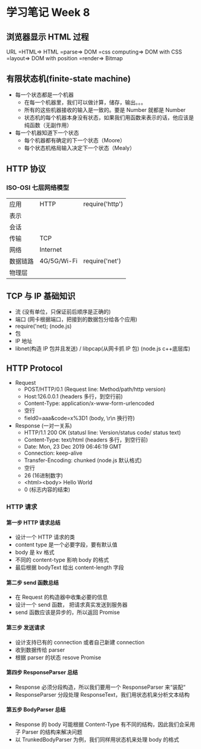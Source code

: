 # 学习笔记 Week 8

## 浏览器显示 HTML 过程

URL =HTML=> HTML =parse=> DOM =css computing=> DOM with CSS =layout=> DOM with position =render=> Bitmap

## 有限状态机(finite-state machine)

* 每一个状态都是一个机器
  * 在每一个机器里，我们可以做计算，储存，输出。。。
  * 所有的这些机器接收的输入是一致的。要是 Number 就都是 Number
  * 状态机的每个机器本身没有状态，如果我们用函数来表示的话，他应该是纯函数（无副作用）
* 每一个机器知道下一个状态
  * 每个机器都有确定的下一个状态（Moore）
  * 每个状态机格局输入决定下一个状态（Mealy）

## HTTP 协议

### ISO-OSI 七层网络模型

||||
|-|-|-|
|应用|HTTP|require('http')|
|表示|||
|会话|||
|传输|TCP||
|网络|Internet||
|数据链路|4G/5G/Wi-Fi|require('net')|
|物理层|||

## TCP 与 IP 基础知识

* 流 (没有单位，只保证前后顺序是正确的)
* 端口 (网卡根据端口，把接到的数据包分给各个应用)
* require('net); (node.js)
* 包
* IP 地址
* libnet(构造 IP 包并且发送) / libpcap(从网卡抓 IP 包) (node.js c++底层库)

## HTTP Protocol

* Request
  * POST/HTTP/0.1 (Request line: Method/path/http version)
  * Host:126.0.0.1 (headers 多行，到空行前)
  * Content-Type: application/x-www-form-urlencoded
  * 空行
  * field0=aaa&code=x%3D1 (body, \r\n 换行符)
* Response (一对一关系)
  * HTTP/1.1 200 OK (statusl line: Version/status code/ status text)
  * Content-Type: text/html (headers 多行，到空行前)
  * Date: Mon, 23 Dec 2019 06:46:19 GMT
  * Connection: keep-alive
  * Transfer-Encoding: chunked (node.js 默认格式)
  * 空行
  * 26 (16进制数字)
  * \<html>\<body> Hello World </body></html>
  * 0 (标志内容的结束)

### HTTP 请求

#### 第一步 HTTP 请求总结

* 设计一个 HTTP 请求的类
* content type 是一个必要字段，要有默认值
* body 是 kv 格式
* 不同的 content-type 影响 body 的格式
* 最后根据 bodyText 给出 content-length 字段

#### 第二步 send 函数总结

* 在 Request 的构造器中收集必要的信息
* 设计一个 send 函数， 把请求真实发送到服务器
* send 函数应该是异步的，所以返回 Promise

#### 第三步 发送请求

* 设计支持已有的 connection 或者自己新建 connection
* 收到数据传给 parser
* 根据 parser 的状态 resove Promise

#### 第四步 ResponseParser 总结

* Response 必须分段构造，所以我们要用一个 ResponseParser 来“装配“
* ResponseParser 分段处理 ResponseText，我们用状态机来分析文本结构

#### 第五步 BodyParser 总结

* Response 的 body 可能根据 Content-Type 有不同的结构，因此我们会采用子 Parser 的结构来解决问题
* 以 TrunkedBodyParser 为例，我们同样用状态机来处理 body 的格式
